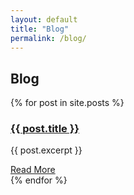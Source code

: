 ```yaml
---
layout: default
title: "Blog"
permalink: /blog/
---
```


<section class="container mx-auto p-6">
  <h2 class="text-3xl font-bold mb-6">Blog</h2>
  <div class="grid grid-cols-1 md:grid-cols-2 gap-6">
    {% for post in site.posts %}
      <div class="border rounded-lg p-4 hover:shadow-lg transition-shadow">
        <h3 class="text-2xl font-semibold">
          <a href="{{ post.url }}" class="text-blue-600 hover:underline">{{ post.title }}</a>
        </h3>
        <p class="mt-2 text-gray-700">{{ post.excerpt }}</p>
        <a href="{{ post.url }}" class="text-blue-500 hover:underline mt-2 inline-block">Read More</a>
      </div>
    {% endfor %}
  </div>
</section>
